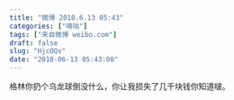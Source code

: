 ```yaml
---
title: "微博 2010.6.13 05:43"
categories: ["嘀咕"]
tags: ["来自微博 weibo.com"]
draft: false
slug: "HjcOQv"
date: "2010-06-13 05:43:00"
---
```


<p>格林你扔个乌龙球倒没什么，你让我损失了几千块钱你知道啵。 ​​​​</p>
